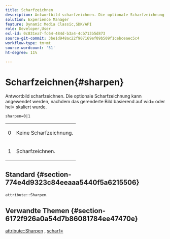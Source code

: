 ```yaml
---
title: Scharfzeichnen
description: Antwortbild scharfzeichnen. Die optionale Scharfzeichnung kann angewendet werden, nachdem das gerenderte Bild basierend auf wid= oder hei= skaliert wurde.
solution: Experience Manager
feature: Dynamic Media Classic,SDK/API
role: Developer,User
exl-id: 0c831ea7-fc64-484d-b3a4-4cb713b5d873
source-git-commit: 3be1d948ac22f907169ef09b509f1cebceaec5c4
workflow-type: tm+mt
source-wordcount: '51'
ht-degree: 11%

---
```


# Scharfzeichnen{#sharpen}

Antwortbild scharfzeichnen. Die optionale Scharfzeichnung kann angewendet werden, nachdem das gerenderte Bild basierend auf wid= oder hei= skaliert wurde.

`sharpen=0|1`

<table id="simpletable_E14B914834A241BA8B5FC42F07D34EEB"> 
 <tr class="strow"> 
  <td class="stentry"> <p>0 </p></td> 
  <td class="stentry"> <p>Keine Scharfzeichnung. </p></td> 
 </tr> 
 <tr class="strow"> 
  <td class="stentry"> <p>1 </p></td> 
  <td class="stentry"> <p>Scharfzeichnen. </p></td> 
 </tr> 
</table>

## Standard {#section-774e4d9323c84eeaaa5440f5a6215506}

`attribute::Sharpen`.

## Verwandte Themen {#section-6172f926a0a54d7b86081784ee47470e}

[attribute::Sharpen](../../../../../ir-api/material-cat/image-rendering-api-ref/c-ir-material-catalog/c-ir-attributes-reference/r-ir-cat-sharpen.md#reference-18df922f3a3f403a97ccaaa15042e30a) , [scharf=](../../../../../ir-api/http-protocol/image-rendering-api-ref/c-ir-http-protocol-ref/c-ir-http-protocol-command-reference/r-ir-http-sharp.md#reference-acdd87f6b5de4e3a85e5d3c03022a35a)
